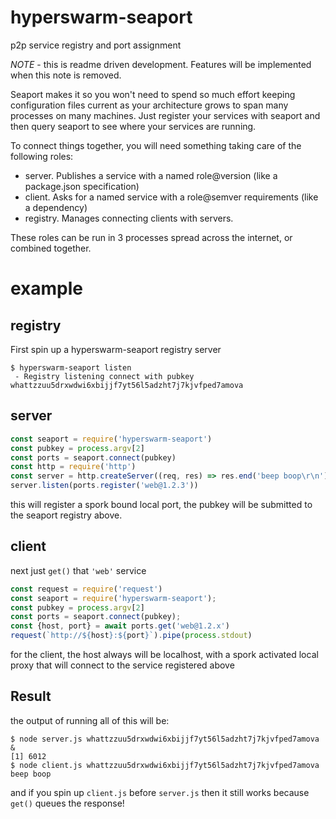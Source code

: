 # hyperswarm-seaport

p2p service registry and port assignment

*NOTE* - this is readme driven development. Features will be implemented when this note is removed.

Seaport makes it so you won't need to spend so much effort keeping configuration files current as your
architecture grows to span many processes on many machines. Just register your
services with seaport and then query seaport to see where your services are running.

To connect things together, you will need something taking care of the following roles:

 - server. Publishes a service with a named role@version (like a package.json specification)
 - client. Asks for a named service with a role@semver requirements (like a dependency)
 - registry. Manages connecting clients with servers.

These roles can be run in 3 processes spread across the internet, or combined together.

# example

## registry

First spin up a hyperswarm-seaport registry server

```
$ hyperswarm-seaport listen
 - Registry listening connect with pubkey whattzzuu5drxwdwi6xbijjf7yt56l5adzht7j7kjvfped7amova
```

## server

``` js
const seaport = require('hyperswarm-seaport')
const pubkey = process.argv[2]
const ports = seaport.connect(pubkey)
const http = require('http')
const server = http.createServer((req, res) => res.end('beep boop\r\n'))
server.listen(ports.register('web@1.2.3'))
```

this will register a spork bound local port, the pubkey will be submitted to the seaport registry above.

## client

next just `get()` that `'web'` service

``` js
const request = require('request')
const seaport = require('hyperswarm-seaport');
const pubkey = process.argv[2]
const ports = seaport.connect(pubkey);
const {host, port} = await ports.get('web@1.2.x')
request(`http://${host}:${port}`).pipe(process.stdout)
```

for the client, the host always will be localhost, with a spork activated local proxy that will connect to the service registered above

## Result

the output of running all of this will be:

```
$ node server.js whattzzuu5drxwdwi6xbijjf7yt56l5adzht7j7kjvfped7amova &
[1] 6012
$ node client.js whattzzuu5drxwdwi6xbijjf7yt56l5adzht7j7kjvfped7amova
beep boop
```

and if you spin up `client.js` before `server.js` then it still works because
`get()` queues the response!
